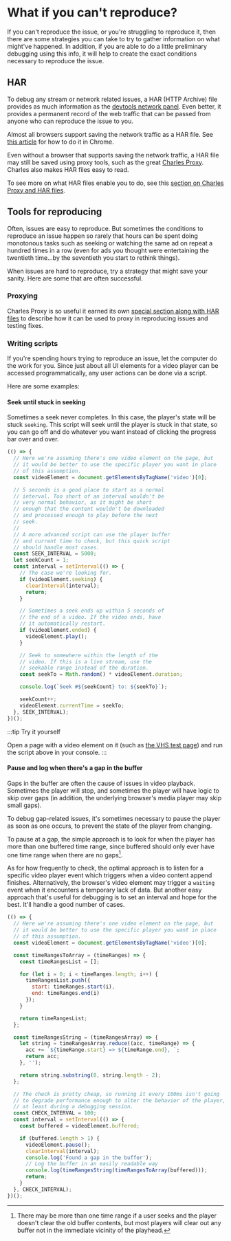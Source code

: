 # What if you can't reproduce?

If you can't reproduce the issue, or you're struggling to reproduce it, then there are some strategies you can take to try to gather information on what might've happened. In addition, if you are able to do a little preliminary debugging using this info, it will help to create the exact conditions necessary to reproduce the issue.

## HAR

To debug any stream or network related issues, a HAR (HTTP Archive) file provides as much information as the [devtools network panel](devtools-network). Even better, it provides a permanent record of the web traffic that can be passed from anyone who can reproduce the issue to you.

Almost all browsers support saving the network traffic as a HAR file. See [this article](https://support.google.com/admanager/answer/10358597) for how to do it in Chrome.

Even without a browser that supports saving the network traffic, a HAR file may still be saved using proxy tools, such as the great [Charles Proxy](https://www.charlesproxy.com/). Charles also makes HAR files easy to read.

To see more on what HAR files enable you to do, see this [section on Charles Proxy and HAR files](charles-and-har-files).

## Tools for reproducing

Often, issues are easy to reproduce. But sometimes the conditions to reproduce an issue happen so rarely that hours can be spent doing monotonous tasks such as seeking or watching the same ad on repeat a hundred times in a row (even for ads you thought were entertaining the twentieth time...by the seventieth you start to rethink things).

When issues are hard to reproduce, try a strategy that might save your sanity. Here are some that are often successful.

### Proxying

Charles Proxy is so useful it earned its own [special section along with HAR files](charles-and-har-files) to describe how it can be used to proxy in reproducing issues and testing fixes.

### Writing scripts

If you're spending hours trying to reproduce an issue, let the computer do the work for you. Since just about all UI elements for a video player can be accessed programmatically, any user actions can be done via a script.

Here are some examples:

#### Seek until stuck in seeking

Sometimes a seek never completes. In this case, the player's state will be stuck `seeking`. This script will seek until the player is stuck in that state, so you can go off and do whatever you want instead of clicking the progress bar over and over.

```javascript
(() => {
  // Here we're assuming there's one video element on the page, but
  // it would be better to use the specific player you want in place
  // of this assumption.
  const videoElement = document.getElementsByTagName('video')[0];

  // 5 seconds is a good place to start as a normal
  // interval. Too short of an interval wouldn't be
  // very normal behavior, as it might be short
  // enough that the content wouldn't be downloaded
  // and processed enough to play before the next
  // seek.
  //
  // A more advanced script can use the player buffer
  // and current time to check, but this quick script
  // should handle most cases.
  const SEEK_INTERVAL = 5000;
  let seekCount = 1;
  const interval = setInterval(() => {
    // The case we're looking for.
    if (videoElement.seeking) {
      clearInterval(interval);
      return;
    }

    // Sometimes a seek ends up within 5 seconds of
    // the end of a video. If the video ends, have
    // it automatically restart.
    if (videoElement.ended) {
      videoElement.play();
    }

    // Seek to somewhere within the length of the
    // video. If this is a live stream, use the
    // seekable range instead of the duration.
    const seekTo = Math.random() * videoElement.duration;

    console.log(`Seek #${seekCount} to: ${seekTo}`);

    seekCount++;
    videoElement.currentTime = seekTo;
  }, SEEK_INTERVAL);
})();
```

:::tip Try it yourself

Open a page with a video element on it (such as [the VHS test page](https://videojs-http-streaming.netlify.app/)) and run the script above in your console.
:::

#### Pause and log when there's a gap in the buffer

Gaps in the buffer are often the cause of issues in video playback. Sometimes the player will stop, and sometimes the player will have logic to skip over gaps (in addition, the underlying browser's media player may skip small gaps).

To debug gap-related issues, it's sometimes necessary to pause the player as soon as one occurs, to prevent the state of the player from changing.

To pause at a gap, the simple approach is to look for when the player has more than one buffered time range, since buffered should only ever have one time range when there are no gaps[^1].

As for how frequently to check, the optimal approach is to listen for a specific video player event which triggers when a video content append finishes. Alternatively, the browser's video element may trigger a `waiting` event when it encounters a temporary lack of data. But another easy approach that's useful for debugging is to set an interval and hope for the best. It'll handle a good number of cases.

```javascript
(() => {
  // Here we're assuming there's one video element on the page, but
  // it would be better to use the specific player you want in place
  // of this assumption.
  const videoElement = document.getElementsByTagName('video')[0];

  const timeRangesToArray = (timeRanges) => {
    const timeRangesList = [];

    for (let i = 0; i < timeRanges.length; i++) {
      timeRangesList.push({
        start: timeRanges.start(i),
        end: timeRanges.end(i)
      });
    }

    return timeRangesList;
  };

  const timeRangesString = (timeRangesArray) => {
    let string = timeRangesArray.reduce((acc, timeRange) => {
      acc += `${timeRange.start} => ${timeRange.end}, `;
      return acc;
    }, '');

    return string.substring(0, string.length - 2);
  };

  // The check is pretty cheap, so running it every 100ms isn't going
  // to degrade performance enough to alter the behavior of the player,
  // at least during a debugging session.
  const CHECK_INTERVAL = 100;
  const interval = setInterval(() => {
    const buffered = videoElement.buffered;

    if (buffered.length > 1) {
      videoElement.pause();
      clearInterval(interval);
      console.log('Found a gap in the buffer');
      // Log the buffer in an easily readable way
      console.log(timeRangesString(timeRangesToArray(buffered)));
      return;
    }
  }, CHECK_INTERVAL);
})();
```

[^1]: There may be more than one time range if a user seeks and the player doesn't clear the old buffer contents, but most players will clear out any buffer not in the immediate vicinity of the playhead.

